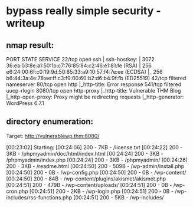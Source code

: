 bypass really simple security -writeup 
=======================================

nmap result:
------------
PORT     STATE    SERVICE
22/tcp   open     ssh
| ssh-hostkey: 
|   3072 36:ea:03:8e:a1:50:1b:c7:76:85:84:c2:46:e1:81:fe (RSA)
|   256 e6:24:00:6f:c0:19:9d:50:85:33:a9:10:57:f4:7e:ee (ECDSA)
|_  256 b6:44:3a:4e:78:ee:ff:c3:f9:00:60:b2:d6:b4:9f:fb (ED25519)
42/tcp   filtered nameserver
80/tcp   open     http
|_http-title: Error response
541/tcp  filtered uucp-rlogin
8080/tcp open     http-proxy
|_http-title: Vulnerable THM Blog
|_http-open-proxy: Proxy might be redirecting requests
|_http-generator: WordPress 6.7.1 


directory enumeration:
----------------------
Target: http://vulnerablewp.thm:8080/

[00:23:02] Starting: 
[00:24:06] 200 -    7KB - /license.txt
[00:24:22] 200 -    3KB - /phpmyadmin/doc/html/index.html
[00:24:24] 200 -    3KB - /phpmyadmin/index.php
[00:24:24] 200 -    3KB - /phpmyadmin/
[00:24:26] 200 -    3KB - /readme.html
[00:24:50] 200 -  509B  - /wp-admin/install.php
[00:24:50] 200 -    0B  - /wp-config.php
[00:24:50] 200 -    0B  - /wp-content/
[00:24:50] 200 -   84B  - /wp-content/plugins/akismet/akismet.php
[00:24:51] 200 -  479B  - /wp-content/uploads/
[00:24:51] 200 -    0B  - /wp-cron.php
[00:24:51] 200 -    2KB - /wp-login.php
[00:24:51] 200 -    0B  - /wp-includes/rss-functions.php
[00:24:51] 200 -    5KB - /wp-includes/

